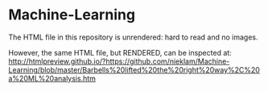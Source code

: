 # Machine-Learning
The HTML file in this repository is unrendered: hard to read and no images.

However, the same HTML file, but RENDERED, can be inspected at:
http://htmlpreview.github.io/?https://github.com/nieklam/Machine-Learning/blob/master/Barbells%20lifted%20the%20right%20way%2C%20a%20ML%20analysis.htm

